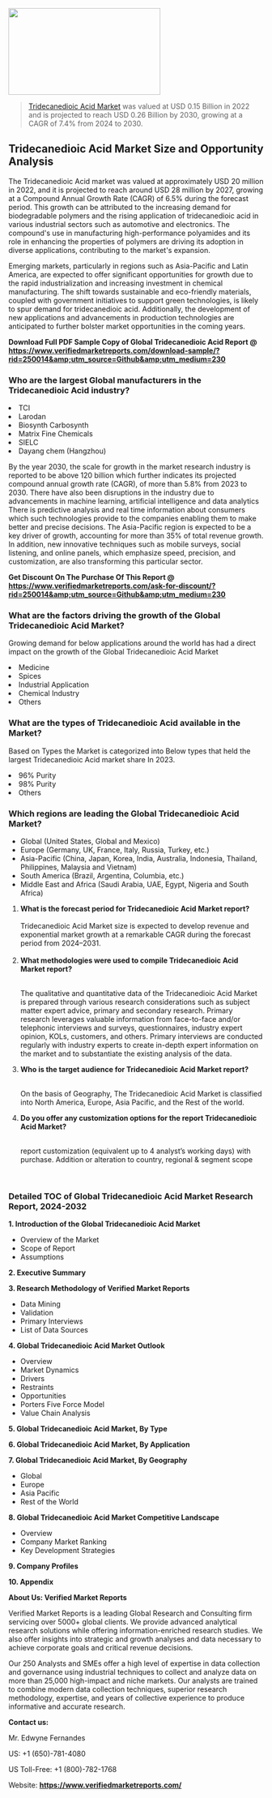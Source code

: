 <img src="https://ffe5etoiles.com/wp-content/uploads/2024/12/MST1-300x171.png" alt="" width="300" height="171" class="alignnone size-medium wp-image-20088" /><blockquote><p><p><a href="https://www.verifiedmarketreports.com/download-sample/?rid=250014&utm_source=Github&utm_medium=230" target="_blank">Tridecanedioic Acid Market</a> was valued at USD 0.15 Billion in 2022 and is projected to reach USD 0.26 Billion by 2030, growing at a CAGR of 7.4% from 2024 to 2030.</p></blockquote><p><h2>Tridecanedioic Acid Market Size and Opportunity Analysis</h2><p>The Tridecanedioic Acid market was valued at approximately USD 20 million in 2022, and it is projected to reach around USD 28 million by 2027, growing at a Compound Annual Growth Rate (CAGR) of 6.5% during the forecast period. This growth can be attributed to the increasing demand for biodegradable polymers and the rising application of tridecanedioic acid in various industrial sectors such as automotive and electronics. The compound's use in manufacturing high-performance polyamides and its role in enhancing the properties of polymers are driving its adoption in diverse applications, contributing to the market's expansion.</p><p>Emerging markets, particularly in regions such as Asia-Pacific and Latin America, are expected to offer significant opportunities for growth due to the rapid industrialization and increasing investment in chemical manufacturing. The shift towards sustainable and eco-friendly materials, coupled with government initiatives to support green technologies, is likely to spur demand for tridecanedioic acid. Additionally, the development of new applications and advancements in production technologies are anticipated to further bolster market opportunities in the coming years.</p></p><p class=""><strong>Download Full PDF Sample Copy of Global Tridecanedioic Acid Report @ <a href="https://www.verifiedmarketreports.com/download-sample/?rid=250014&amp;utm_source=Github&amp;utm_medium=230" target="_blank">https://www.verifiedmarketreports.com/download-sample/?rid=250014&amp;utm_source=Github&amp;utm_medium=230</a></strong></p><h3 id="" class="">Who are the largest Global manufacturers in the Tridecanedioic Acid industry?</h3><p><li>TCI</li><li> Larodan</li><li> Biosynth Carbosynth</li><li> Matrix Fine Chemicals</li><li> SIELC</li><li> Dayang chem (Hangzhou)</li></p><div class=""><div class="" dir="" data-message-author-role="" data-message-id="" data-message-model-slug=""><div class=""><div class=""><div class=""><div class="" dir="" data-message-author-role="" data-message-id="" data-message-model-slug=""><div class=""><div class=""><p>By the year 2030, the scale for growth in the market research industry is reported to be above 120 billion which further indicates its projected compound annual growth rate (CAGR), of more than 5.8% from 2023 to 2030. There have also been disruptions in the industry due to advancements in machine learning, artificial intelligence and data analytics There is predictive analysis and real time information about consumers which such technologies provide to the companies enabling them to make better and precise decisions. The Asia-Pacific region is expected to be a key driver of growth, accounting for more than 35% of total revenue growth. In addition, new innovative techniques such as mobile surveys, social listening, and online panels, which emphasize speed, precision, and customization, are also transforming this particular sector.</p><p><strong>Get Discount On The Purchase Of This Report @&nbsp; <a href="https://www.verifiedmarketreports.com/ask-for-discount/?rid=250014&amp;utm_source=Github&amp;utm_medium=230" target="_blank">https://www.verifiedmarketreports.com/ask-for-discount/?rid=250014&amp;utm_source=Github&amp;utm_medium=230</a></strong></p></div></div></div></div></div></div></div></div><h3 id="" class="">What are the factors driving the growth of the Global Tridecanedioic Acid Market?</h3><p id="" class="">Growing demand for below applications around the world has had a direct impact on the growth of the Global Tridecanedioic Acid Market</p><p id="" class=""><li>Medicine</li><li> Spices</li><li> Industrial Application</li><li> Chemical Industry</li><li> Others</li></p><h3 id="" class="">What are the types of Tridecanedioic Acid available in the Market?</h3><p id="" class="">Based on Types the Market is categorized into Below types that held the largest Tridecanedioic Acid market share In 2023.</p><p id="" class=""><li>96% Purity</li><li> 98% Purity</li><li> Others</li></p><h3 id="" class="">Which regions are leading the Global Tridecanedioic Acid Market?</h3><ul><li>Global (United States, Global and Mexico)</li><li>Europe (Germany, UK, France, Italy, Russia, Turkey, etc.)</li><li>Asia-Pacific (China, Japan, Korea, India, Australia, Indonesia, Thailand, Philippines, Malaysia and Vietnam)</li><li>South America (Brazil, Argentina, Columbia, etc.)</li><li>Middle East and Africa (Saudi Arabia, UAE, Egypt, Nigeria and South Africa)</li></ul><p><ol><li><strong>What is the forecast period for Tridecanedioic Acid Market report?<br /></strong><br /><span data-sheets-root="1" data-sheets-value="{&quot;1&quot;:2,&quot;2&quot;:&quot;XXXX size is expected to develop revenue and exponential market growth at a remarkable CAGR during the forecast period from 2024&ndash;2030.&quot;}" data-sheets-userformat="{&quot;2&quot;:12674,&quot;4&quot;:{&quot;1&quot;:2,&quot;2&quot;:16776960},&quot;10&quot;:2,&quot;11&quot;:0,&quot;15&quot;:&quot;Arial&quot;,&quot;16&quot;:12}">Tridecanedioic Acid Market size is expected to develop revenue and exponential market growth at a remarkable CAGR during the forecast period from 2024&ndash;2031.</span><br /><br /></li><li><strong>What methodologies were used to compile Tridecanedioic Acid Market report?<br /><br /></strong><p>The qualitative and quantitative data of the&nbsp;Tridecanedioic Acid Market is prepared through various research considerations such as subject matter expert advice, primary and secondary research. Primary research leverages valuable information from face-to-face and/or telephonic interviews and surveys, questionnaires, industry expert opinion, KOLs, customers, and others. Primary interviews are conducted regularly with industry experts to create in-depth expert information on the market and to substantiate the existing analysis of the data.&nbsp;</p></li><li><strong>Who is the target audience for Tridecanedioic Acid Market report?<br /><br /></strong><p>On the basis of Geography, The&nbsp;Tridecanedioic Acid Market is classified into North America, Europe, Asia Pacific, and the Rest of the world.</p></li><li><strong>Do you offer any customization options for the report Tridecanedioic Acid Market?<br /><br /></strong><p>report customization (equivalent up to 4 analyst&rsquo;s working days) with purchase. Addition or alteration to country, regional &amp; segment scope</p><p>&nbsp;</p></li></ol></p><h3 id="" class="">Detailed TOC of Global Tridecanedioic Acid Market Research Report, 2024-2032</h3><p id="" class=""><strong>1. Introduction of the Global Tridecanedioic Acid Market</strong></p><ul><li>Overview of the Market</li><li>Scope of Report</li><li>Assumptions</li></ul><p id="" class=""><strong>2. Executive Summary</strong></p><p id="" class=""><strong>3. Research Methodology of&nbsp;Verified Market Reports</strong></p><ul><li>Data Mining</li><li>Validation</li><li>Primary Interviews</li><li>List of Data Sources</li></ul><p id="" class=""><strong>4. Global Tridecanedioic Acid Market Outlook</strong></p><ul><li>Overview</li><li>Market Dynamics</li><li>Drivers</li><li>Restraints</li><li>Opportunities</li><li>Porters Five Force Model</li><li>Value Chain Analysis</li></ul><p id="" class=""><strong>5. Global Tridecanedioic Acid Market, By&nbsp;Type</strong></p><p id="" class=""><strong>6. Global Tridecanedioic Acid Market, By Application</strong></p><p id="" class=""><strong>7. Global Tridecanedioic Acid Market, By Geography</strong></p><ul><li>Global</li><li>Europe</li><li>Asia Pacific</li><li>Rest of the World</li></ul><p id="" class=""><strong>8. Global Tridecanedioic Acid Market Competitive Landscape</strong></p><ul><li>Overview</li><li>Company Market Ranking</li><li>Key Development Strategies</li></ul><p id="" class=""><strong>9. Company Profiles</strong></p><p id="" class=""><strong>10. Appendix</strong></p><p id="" class=""><strong>About Us: Verified Market Reports</strong></p><p id="" class="">Verified Market Reports is a leading Global Research and Consulting firm servicing over 5000+ global clients. We provide advanced analytical research solutions while offering information-enriched research studies. We also offer insights into strategic and growth analyses and data necessary to achieve corporate goals and critical revenue decisions.</p><p id="" class="">Our 250 Analysts and SMEs offer a high level of expertise in data collection and governance using industrial techniques to collect and analyze data on more than 25,000 high-impact and niche markets. Our analysts are trained to combine modern data collection techniques, superior research methodology, expertise, and years of collective experience to produce informative and accurate research.</p><p id="" class=""><strong>Contact us:</strong></p><p id="" class="">Mr. Edwyne Fernandes</p><p id="" class="">US: +1 (650)-781-4080</p><p id="" class="">US Toll-Free: +1 (800)-782-1768</p><p id="" class="">Website: <a target="" data-test-app-aware-link=""><strong>https://www.verifiedmarketreports.com/</strong></a></p>

